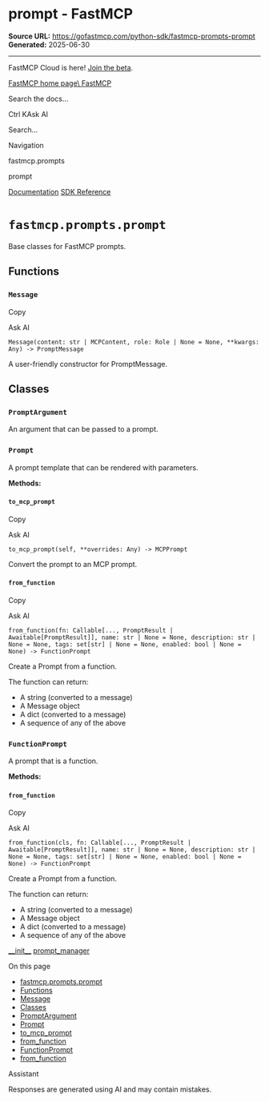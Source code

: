 # prompt - FastMCP

**Source URL:** https://gofastmcp.com/python-sdk/fastmcp-prompts-prompt
**Generated:** 2025-06-30

---

FastMCP Cloud is here! [Join the beta](https://fastmcp.link/x0Kyhy2).

[FastMCP home page\\
FastMCP](https://gofastmcp.com/)

Search the docs...

Ctrl KAsk AI

Search...

Navigation

fastmcp.prompts

prompt

[Documentation](https://gofastmcp.com/getting-started/welcome) [SDK Reference](https://gofastmcp.com/python-sdk/fastmcp-exceptions)

# [​](https://gofastmcp.com/python-sdk/fastmcp-prompts-prompt\#fastmcp-prompts-prompt)  `fastmcp.prompts.prompt`

Base classes for FastMCP prompts.

## [​](https://gofastmcp.com/python-sdk/fastmcp-prompts-prompt\#functions)  Functions

### [​](https://gofastmcp.com/python-sdk/fastmcp-prompts-prompt\#message)  `Message`

Copy

Ask AI

```
Message(content: str | MCPContent, role: Role | None = None, **kwargs: Any) -> PromptMessage

```

A user-friendly constructor for PromptMessage.

## [​](https://gofastmcp.com/python-sdk/fastmcp-prompts-prompt\#classes)  Classes

### [​](https://gofastmcp.com/python-sdk/fastmcp-prompts-prompt\#promptargument)  `PromptArgument`

An argument that can be passed to a prompt.

### [​](https://gofastmcp.com/python-sdk/fastmcp-prompts-prompt\#prompt)  `Prompt`

A prompt template that can be rendered with parameters.

**Methods:**

#### [​](https://gofastmcp.com/python-sdk/fastmcp-prompts-prompt\#to-mcp-prompt)  `to_mcp_prompt`

Copy

Ask AI

```
to_mcp_prompt(self, **overrides: Any) -> MCPPrompt

```

Convert the prompt to an MCP prompt.

#### [​](https://gofastmcp.com/python-sdk/fastmcp-prompts-prompt\#from-function)  `from_function`

Copy

Ask AI

```
from_function(fn: Callable[..., PromptResult | Awaitable[PromptResult]], name: str | None = None, description: str | None = None, tags: set[str] | None = None, enabled: bool | None = None) -> FunctionPrompt

```

Create a Prompt from a function.

The function can return:

- A string (converted to a message)
- A Message object
- A dict (converted to a message)
- A sequence of any of the above

### [​](https://gofastmcp.com/python-sdk/fastmcp-prompts-prompt\#functionprompt)  `FunctionPrompt`

A prompt that is a function.

**Methods:**

#### [​](https://gofastmcp.com/python-sdk/fastmcp-prompts-prompt\#from-function-2)  `from_function`

Copy

Ask AI

```
from_function(cls, fn: Callable[..., PromptResult | Awaitable[PromptResult]], name: str | None = None, description: str | None = None, tags: set[str] | None = None, enabled: bool | None = None) -> FunctionPrompt

```

Create a Prompt from a function.

The function can return:

- A string (converted to a message)
- A Message object
- A dict (converted to a message)
- A sequence of any of the above

[\_\_init\_\_](https://gofastmcp.com/python-sdk/fastmcp-prompts-__init__) [prompt\_manager](https://gofastmcp.com/python-sdk/fastmcp-prompts-prompt_manager)

On this page

- [fastmcp.prompts.prompt](https://gofastmcp.com/python-sdk/fastmcp-prompts-prompt#fastmcp-prompts-prompt)
- [Functions](https://gofastmcp.com/python-sdk/fastmcp-prompts-prompt#functions)
- [Message](https://gofastmcp.com/python-sdk/fastmcp-prompts-prompt#message)
- [Classes](https://gofastmcp.com/python-sdk/fastmcp-prompts-prompt#classes)
- [PromptArgument](https://gofastmcp.com/python-sdk/fastmcp-prompts-prompt#promptargument)
- [Prompt](https://gofastmcp.com/python-sdk/fastmcp-prompts-prompt#prompt)
- [to\_mcp\_prompt](https://gofastmcp.com/python-sdk/fastmcp-prompts-prompt#to-mcp-prompt)
- [from\_function](https://gofastmcp.com/python-sdk/fastmcp-prompts-prompt#from-function)
- [FunctionPrompt](https://gofastmcp.com/python-sdk/fastmcp-prompts-prompt#functionprompt)
- [from\_function](https://gofastmcp.com/python-sdk/fastmcp-prompts-prompt#from-function-2)

Assistant

Responses are generated using AI and may contain mistakes.